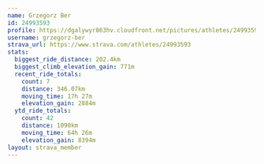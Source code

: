 ```yaml
---
name: Grzegorz Ber
id: 24993593
profile: https://dgalywyr863hv.cloudfront.net/pictures/athletes/24993593/7453165/11/large.jpg
username: grzegorz-ber
strava_url: https://www.strava.com/athletes/24993593
stats:
  biggest_ride_distance: 202.4km
  biggest_climb_elevation_gain: 771m
  recent_ride_totals:
    count: 7
    distance: 346.07km
    moving_time: 17h 27m
    elevation_gain: 2884m
  ytd_ride_totals:
    count: 42
    distance: 1090km
    moving_time: 64h 26m
    elevation_gain: 8394m
layout: strava_member
--- 
```

